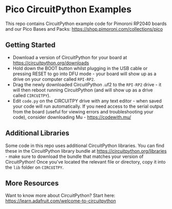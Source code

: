# Pico CircuitPython Examples
This repo contains CircuitPython example code for Pimoroni RP2040 boards and our Pico Bases and Packs: https://shop.pimoroni.com/collections/pico

## Getting Started

- Download a version of CircuitPython for your board at https://circuitpython.org/downloads
- Hold down the BOOT button whilst plugging in the USB cable or pressing RESET to go into DFU mode - your board will show up as a drive on your computer called `RPI-RP2`.
- Drag the newly downloaded CircuitPython .uf2 to the `RPI-RP2` drive - it will then reboot running CircuitPython (and will show up as a drive called `CIRCUITPY`).
- Edit `code.py` on the CIRCUITPY drive with any text editor - when saved your code will run automatically. If you need access to the serial output from the board (useful for viewing errors and troubleshooting your code), consider downloading Mu - https://codewith.mu/

## Additional Libraries

Some code in this repo uses additional CircuitPython libraries. You can find these in the CircuitPython library bundle at https://circuitpython.org/libraries - make sure to download the bundle that matches your version of CircuitPython! Once you've located the relevant file or directory, copy it into the `lib` folder on `CIRCUITPY`.

## More Resources

Want to know more about CircuitPython? Start here: https://learn.adafruit.com/welcome-to-circuitpython
